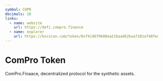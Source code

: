 ```yaml
---
symbol: COPR
decimals: 18
links:
  - name: website
    url: https://defi.compro.finance
  - name: explorer
    url: https://bscscan.com/token/0xf41d6f9680ea216aad62baa7101af40fee688046
---
```


# ComPro Token

ComPro.Finaace, decentralized protocol for the synthetic assets.
